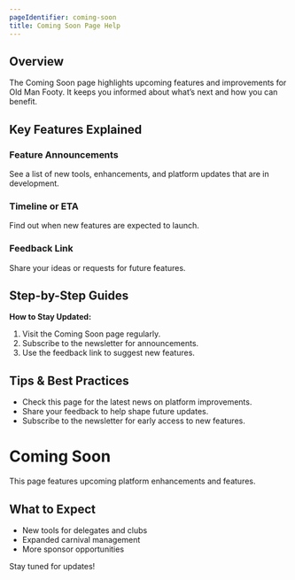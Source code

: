 ```yaml
---
pageIdentifier: coming-soon
title: Coming Soon Page Help
---
```


## Overview
The Coming Soon page highlights upcoming features and improvements for Old Man Footy. It keeps you informed about what’s next and how you can benefit.

## Key Features Explained
### Feature Announcements
See a list of new tools, enhancements, and platform updates that are in development.

### Timeline or ETA
Find out when new features are expected to launch.

### Feedback Link
Share your ideas or requests for future features.

## Step-by-Step Guides
**How to Stay Updated:**
1. Visit the Coming Soon page regularly.
2. Subscribe to the newsletter for announcements.
3. Use the feedback link to suggest new features.

## Tips & Best Practices
- Check this page for the latest news on platform improvements.
- Share your feedback to help shape future updates.
- Subscribe to the newsletter for early access to new features.

# Coming Soon

This page features upcoming platform enhancements and features.

## What to Expect
- New tools for delegates and clubs
- Expanded carnival management
- More sponsor opportunities

Stay tuned for updates!
